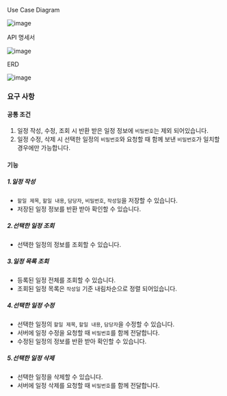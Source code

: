Use Case Diagram

![image](https://github.com/seonghoon90/homework2/assets/165642393/9696ea0f-b17f-4cf5-999f-f303f01e1103)


API 명세서

![image](https://github.com/seonghoon90/homework2/assets/165642393/f39b6ef3-0bfc-4d01-9dce-ca8422c2a04c)


ERD

![image](https://github.com/seonghoon90/homework2/assets/165642393/476c361b-33d1-4bf5-a875-6ba6a1810c77)

### 요구 사항

#### 공통 조건

1. 일정 작성, 수정, 조회 시 반환 받은 일정 정보에 `비밀번호`는 제외 되어있습니다.
2. 일정 수정, 삭제 시 선택한 일정의 `비밀번호`와 요청할 때 함께 보낸 `비밀번호`가 일치할 경우에만 가능합니다.

#### 기능

##### 1.일정 작성
 - `할일 제목`, `할일 내용`, `담당자`, `비밀번호`, `작성일`을 저장할 수 있습니다.
 - 저장된 일정 정보를 반환 받아 확인할 수 있습니다.
    
##### 2.선택한 일정 조회
 - 선택한 일정의 정보를 조회할 수 있습니다.

##### 3.일정 목록 조회
 - 등록된 일정 전체를 조회할 수 있습니다.
 - 조회된 일정 목록은 `작성일` 기준 내림차순으로 정렬 되어있습니다.

##### 4.선택한 일정 수정
 - 선택한 일정의 `할일 제목`, `할일 내용`, `담당자`을 수정할 수 있습니다.
 - 서버에 일정 수정을 요청할 때 `비밀번호`를 함께 전달합니다.
 - 수정된 일정의 정보를 반환 받아 확인할 수 있습니다.

##### 5.선택한 일정 삭제
 - 선택한 일정을 삭제할 수 있습니다.
 - 서버에 일정 삭제를 요청할 때 `비밀번호`를 함께 전달합니다.
